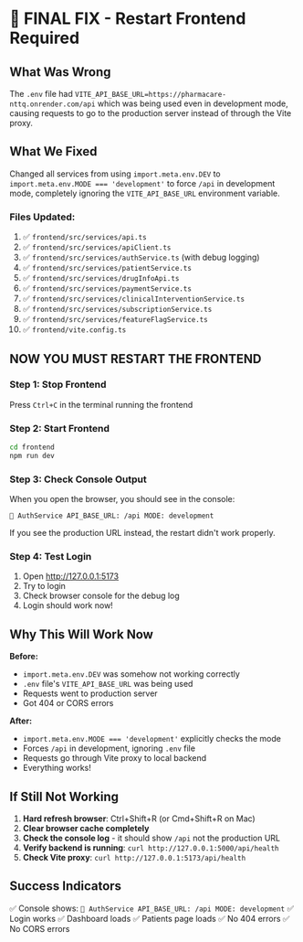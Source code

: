 # 🎯 FINAL FIX - Restart Frontend Required

## What Was Wrong
The `.env` file had `VITE_API_BASE_URL=https://pharmacare-nttq.onrender.com/api` which was being used even in development mode, causing requests to go to the production server instead of through the Vite proxy.

## What We Fixed
Changed all services from using `import.meta.env.DEV` to `import.meta.env.MODE === 'development'` to force `/api` in development mode, completely ignoring the `VITE_API_BASE_URL` environment variable.

### Files Updated:
1. ✅ `frontend/src/services/api.ts`
2. ✅ `frontend/src/services/apiClient.ts`
3. ✅ `frontend/src/services/authService.ts` (with debug logging)
4. ✅ `frontend/src/services/patientService.ts`
5. ✅ `frontend/src/services/drugInfoApi.ts`
6. ✅ `frontend/src/services/paymentService.ts`
7. ✅ `frontend/src/services/clinicalInterventionService.ts`
8. ✅ `frontend/src/services/subscriptionService.ts`
9. ✅ `frontend/src/services/featureFlagService.ts`
10. ✅ `frontend/vite.config.ts`

## NOW YOU MUST RESTART THE FRONTEND

### Step 1: Stop Frontend
Press `Ctrl+C` in the terminal running the frontend

### Step 2: Start Frontend
```bash
cd frontend
npm run dev
```

### Step 3: Check Console Output
When you open the browser, you should see in the console:
```
🔧 AuthService API_BASE_URL: /api MODE: development
```

If you see the production URL instead, the restart didn't work properly.

### Step 4: Test Login
1. Open http://127.0.0.1:5173
2. Try to login
3. Check browser console for the debug log
4. Login should work now!

## Why This Will Work Now

**Before:**
- `import.meta.env.DEV` was somehow not working correctly
- `.env` file's `VITE_API_BASE_URL` was being used
- Requests went to production server
- Got 404 or CORS errors

**After:**
- `import.meta.env.MODE === 'development'` explicitly checks the mode
- Forces `/api` in development, ignoring `.env` file
- Requests go through Vite proxy to local backend
- Everything works!

## If Still Not Working

1. **Hard refresh browser**: Ctrl+Shift+R (or Cmd+Shift+R on Mac)
2. **Clear browser cache completely**
3. **Check the console log** - it should show `/api` not the production URL
4. **Verify backend is running**: `curl http://127.0.0.1:5000/api/health`
5. **Check Vite proxy**: `curl http://127.0.0.1:5173/api/health`

## Success Indicators
✅ Console shows: `🔧 AuthService API_BASE_URL: /api MODE: development`
✅ Login works
✅ Dashboard loads
✅ Patients page loads
✅ No 404 errors
✅ No CORS errors
